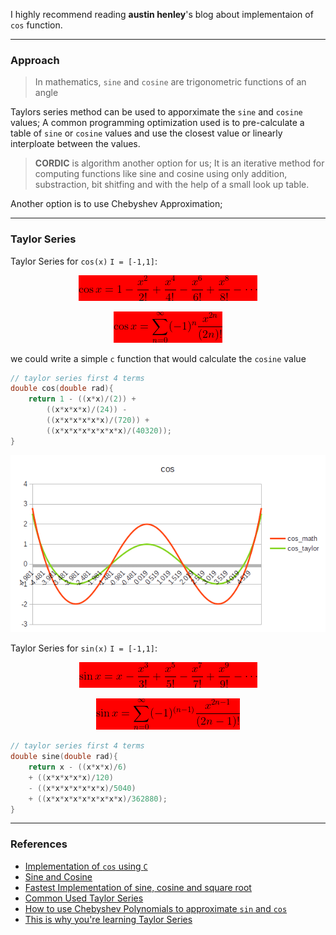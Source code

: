 I highly recommend reading **austin henley**'s blog about implementaion of `cos` function.

---

### Approach


> In mathematics, `sine` and `cosine` are trigonometric functions of an angle

Taylors series method can be used to apporximate the `sine` and `cosine` values; A common programming
optimization used is to pre-calculate a table of `sine` or `cosine` values and use the closest value or 
linearly interploate between the values.

> **CORDIC** is algorithm another option for us; It is an iterative method for computing functions
like sine and cosine using only addition, substraction, bit shitfing and with the help of a small
look up table. 

Another option is to use Chebyshev Approximation; 

---


### Taylor Series

Taylor Series for `cos(x)` `I = [-1,1]`:

<p style="text-align: center" align="center">
  <img src=".images\trig\cos_taylor.png" alt="taylor equation for cos">
</p>

<p style="text-align: center" align="center">
  <img src=".images\trig\cos_taylor_2.png" alt="taylor equation for cos">
</p>

we could write a simple `c` function that would calculate the `cosine` value

```c
// taylor series first 4 terms
double cos(double rad){
	return 1 - ((x*x)/(2)) + 
		((x*x*x*x)/(24)) - 
		((x*x*x*x*x*x)/(720)) + 
		((x*x*x*x*x*x*x*x)/(40320));
}
```

<p style="text-align: center" align="center">
  <img src=".images\trig\costaylor.png" alt="taylor equation for cos">
</p>

Taylor Series for `sin(x)` `I = [-1,1]`:

<p style="text-align: center" align="center">
  <img src=".images\trig\sin_taylor.png" alt="taylor equation for sin">
</p>

<p style="text-align: center" align="center">
  <img src=".images\trig\sin_taylor_2.png" alt="taylor equation for sin">
</p>

```c
// taylor series first 4 terms
double sine(double rad){
	return x - ((x*x*x)/6) 
	+ ((x*x*x*x*x)/120) 
	- ((x*x*x*x*x*x*x)/5040)
	+ ((x*x*x*x*x*x*x*x*x)/362880);
}
```

---

### References

- [Implementation of `cos` using `C`](https://austinhenley.com/blog/cosine.html)
- [Sine and Cosine](https://en.wikipedia.org/wiki/Sine_and_cosine)
- [Fastest Implementation of sine, cosine and square root](https://stackoverflow.com/questions/18662261/fastest-implementation-of-sine-cosine-and-square-root-in-c-doesnt-need-to-b)
- [Common Used Taylor Series](https://people.math.sc.edu/girardi/m142/handouts/10sTaylorPolySeries.pdf)
- [How to use Chebyshev Polynomials to approximate `sin` and `cos`](https://math.stackexchange.com/questions/1344627/how-to-use-chebyshev-polynomials-to-approximate-sinx-and-cosx-within-t)
- [This is why you're learning Taylor Series](https://www.youtube.com/watch?v=eX1hvWxmJVE)
